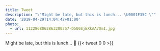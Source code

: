 ```yaml
---
title: Tweet
description: "\"Might be late, but this is lunch... \U0001F35C \""
date: '2019-04-29T14:04:42+01:00'
photo:
  - url: 1122868062863200257-D5U6SjEXkAA7QmI.jpg
---
```

Might be late, but this is lunch... 🍜 
      {{< tweet 0 0 >}}
    
